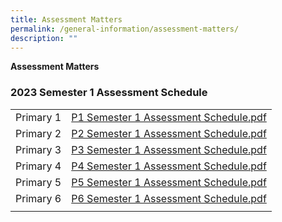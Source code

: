 ```yaml
---
title: Assessment Matters
permalink: /general-information/assessment-matters/
description: ""
---
```

**Assessment Matters**

### 2023 Semester 1 Assessment Schedule

|   |   |
|:-:|---|
| Primary 1  | [P1 Semester 1 Assessment Schedule.pdf](/files/023_P1%20Semester%201%20Assessment%20Schedule.pdf)  |
| Primary 2  | [P2 Semester 1 Assessment Schedule.pdf](/files/024_P2%20Semester%201%20Assessment%20Schedule.pdf)  |
| Primary 3  | [P3 Semester 1 Assessment Schedule.pdf](/files/025_P3%20Semester%201%20Assessment%20Schedule.pdf)  |
| Primary 4  |  [P4 Semester 1 Assessment Schedule.pdf](/files/026D%20P4%20Semester%201%20Assessment%20Schedule.pdf) |
| Primary 5  | [P5 Semester 1 Assessment Schedule.pdf](/files/026E%20%20P5%20Semester%201%20Assessment%20Schedule.pdf)  |
| Primary 6  | [P6 Semester 1 Assessment Schedule.pdf](/files/026F%20%20P6%20Semester%201%20Assessment%20Schedule.pdf)  |
|   |   |